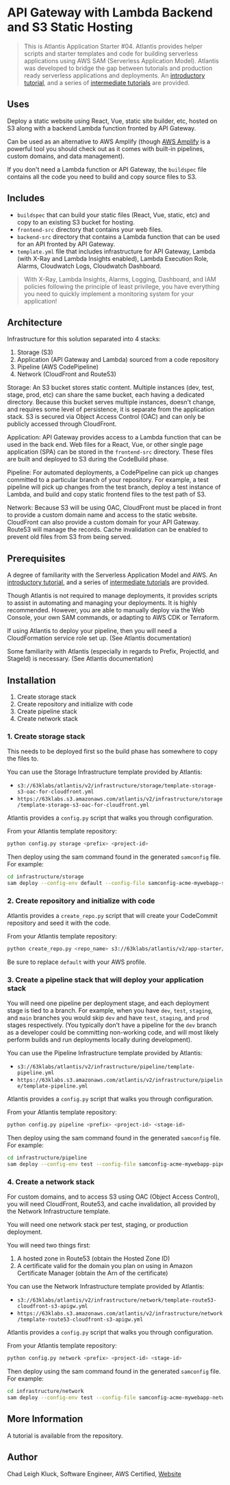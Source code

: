 # API Gateway with Lambda Backend and S3 Static Hosting

> This is Atlantis Application Starter #04. Atlantis provides helper scripts and starter templates and code for building serverless applications using AWS SAM (Serverless Application Model). Atlantis was developed to bridge the gap between tutorials and production ready serverless applications and deployments. An [introductory tutorial](https://github.com/chadkluck/serverless-sam-8ball-example), and a series of [intermediate tutorials](https://github.com/chadkluck/serverless-deploy-pipeline-atlantis) are provided.

## Uses

Deploy a static website using React, Vue, static site builder, etc, hosted on S3 along with a backend Lambda function fronted by API Gateway.

Can be used as an alternative to AWS Amplify (though [AWS Amplify](https://aws.amazon.com/amplify/) is a powerful tool you should check out as it comes with built-in pipelines, custom domains, and data management).

If you don't need a Lambda function or API Gateway, the `buildspec` file contains all the code you need to build and copy source files to S3.

## Includes

- `buildspec` that can build your static files (React, Vue, static, etc) and copy to an existing S3 bucket for hosting.
- `frontend-src` directory that contains your web files.
- `backend-src` directory that contains a Lambda function that can be used for an API fronted by API Gateway.
- `template.yml` file that includes infrastructure for API Gateway, Lambda (with X-Ray and Lambda Insights enabled), Lambda Execution Role, Alarms, Cloudwatch Logs, Cloudwatch Dashboard.

> With X-Ray, Lambda Insights, Alarms, Logging, Dashboard, and IAM policies following the principle of least privilege, you have everything you need to quickly implement a monitoring system for your application!

## Architecture

Infrastructure for this solution separated into 4 stacks:

1. Storage (S3)
2. Application (API Gateway and Lambda) sourced from a code repository
3. Pipeline (AWS CodePipeline)
4. Network (CloudFront and Route53)

Storage: An S3 bucket stores static content. Multiple instances (dev, test, stage, prod, etc) can share the same bucket, each having a dedicated directory. Because this bucket serves multiple instances, doesn't change, and requires some level of persistence, it is separate from the application stack. S3 is secured via Object Access Control (OAC) and can only be publicly accessed through CloudFront. 

Application: API Gateway provides access to a Lambda function that can be used in the back end. Web files for a React, Vue, or other single page application (SPA) can be stored in the `frontend-src` directory. These files are built and deployed to S3 during the CodeBuild phase.

Pipeline: For automated deployments, a CodePipeline can pick up changes committed to a particular branch of your repository. For example, a test pipeline will pick up changes from the test branch, deploy a test instance of Lambda, and build and copy static frontend files to the test path of S3.

Network: Because S3 will be using OAC, CloudFront must be placed in front to provide a custom domain name and access to the static website. CloudFront can also provide a custom domain for your API Gateway. Route53 will manage the records. Cache invalidation can be enabled to prevent old files from S3 from being served.

## Prerequisites

A degree of familiarity with the Serverless Application Model and AWS. An [introductory tutorial](https://github.com/chadkluck/serverless-sam-8ball-example), and a series of [intermediate tutorials](https://github.com/chadkluck/serverless-deploy-pipeline-atlantis) are provided.

Though Atlantis is not required to manage deployments, it provides scripts to assist in automating and managing your deployments. It is highly recommended. However, you are able to manually deploy via the Web Console, your own SAM commands, or adapting to AWS CDK or Terraform.

If using Atlantis to deploy your pipeline, then you will need a CloudFormation service role set up. (See Atlantis documentation)

Some familiarity with Atlantis (especially in regards to Prefix, ProjectId, and StageId) is necessary. (See Atlantis documentation)

## Installation

1. Create storage stack
2. Create repository and initialize with code
3. Create pipeline stack
4. Create network stack

### 1. Create storage stack

This needs to be deployed first so the build phase has somewhere to copy the files to.

You can use the Storage Infrastructure template provided by Atlantis:

- `s3://63klabs/atlantis/v2/infrastructure/storage/template-storage-s3-oac-for-cloudfront.yml`
- `https://63klabs.s3.amazonaws.com/atlantis/v2/infrastructure/storage/template-storage-s3-oac-for-cloudfront.yml`

Atlantis provides a `config.py` script that walks you through configuration.

From your Atlantis template repository:

```bash
python config.py storage <prefix> <project-id>
```

Then deploy using the sam command found in the generated `samconfig` file. For example:

```bash
cd infrastructure/storage
sam deploy --config-env default --config-file samconfig-acme-mywebapp-storage.toml --profile default
```

### 2. Create repository and initialize with code

Atlantis provides a `create_repo.py` script that will create your CodeCommit repository and seed it with the code.

From your Atlantis template repository:

```bash
python create_repo.py <repo_name> s3://63klabs/atlantis/v2/app-starter/04-apigw-lambda-s3-static.zip default
```

Be sure to replace `default` with your AWS profile.

### 3. Create a pipeline stack that will deploy your application stack

You will need one pipeline per deployment stage, and each deployment stage is tied to a branch. For example, when you have `dev`, `test`, `staging`, and `main` branches you would skip `dev` and have `test`, `staging`, and `prod` stages respectively. (You typically don't have a pipeline for the `dev` branch as a developer could be committing non-working code, and will most likely perform builds and run deployments locally during development). 

You can use the Pipeline Infrastructure template provided by Atlantis:

- `s3://63klabs/atlantis/v2/infrastructure/pipeline/template-pipeline.yml`
- `https://63klabs.s3.amazonaws.com/atlantis/v2/infrastructure/pipeline/template-pipeline.yml`

Atlantis provides a `config.py` script that walks you through configuration. 

From your Atlantis template repository:

```bash
python config.py pipeline <prefix> <project-id> <stage-id>
```

Then deploy using the sam command found in the generated `samconfig` file. For example:

```bash
cd infrastructure/pipeline
sam deploy --config-env test --config-file samconfig-acme-mywebapp-pipeline.toml --profile default
```

### 4. Create a network stack

For custom domains, and to access S3 using OAC (Object Access Control), you will need CloudFront, Route53, and cache invalidation, all provided by the Network Infrastructure template.

You will need one network stack per test, staging, or production deployment.

You will need two things first:

1. A hosted zone in Route53 (obtain the Hosted Zone ID)
2. A certificate valid for the domain you plan on using in Amazon Certificate Manager (obtain the Arn of the certificate)

You can use the Network Infrastructure template provided by Atlantis:

- `s3://63klabs/atlantis/v2/infrastructure/network/template-route53-cloudfront-s3-apigw.yml`
- `https://63klabs.s3.amazonaws.com/atlantis/v2/infrastructure/network/template-route53-cloudfront-s3-apigw.yml`

Atlantis provides a `config.py` script that walks you through configuration.

From your Atlantis template repository:

```bash
python config.py network <prefix> <project-id> <stage-id>
```

Then deploy using the sam command found in the generated `samconfig` file. For example:

```bash
cd infrastructure/network
sam deploy --config-env test --config-file samconfig-acme-mywebapp-network.toml --profile default
```

## More Information

A tutorial is available from the repository.

## Author

Chad Leigh Kluck, Software Engineer, AWS Certified, [Website](https://chadkluck.me)
